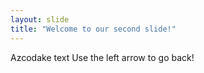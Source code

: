 ```yaml
---
layout: slide
title: "Welcome to our second slide!"
---
```

Azcodake text
Use the left arrow to go back!
